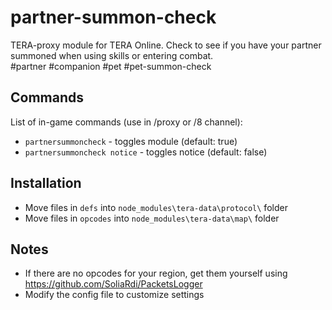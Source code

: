 # partner-summon-check
TERA-proxy module for TERA Online. Check to see if you have your partner summoned when using skills or entering combat.  
#partner #companion #pet #pet-summon-check

## Commands
List of in-game commands (use in /proxy or /8 channel):  
- `partnersummoncheck` - toggles module (default: true)
- `partnersummoncheck notice` - toggles notice (default: false)

## Installation
- Move files in `defs` into `node_modules\tera-data\protocol\` folder
- Move files in `opcodes` into `node_modules\tera-data\map\` folder

## Notes
- If there are no opcodes for your region, get them yourself using https://github.com/SoliaRdi/PacketsLogger
- Modify the config file to customize settings
